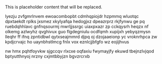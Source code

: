<!--MIMIC_README_START-->
This is placeholder content that will be replaced.
<!--MIMIC_README_END-->

lyezju zvfgmrlnvem ewoacombopbt cdmhqpiojdr hzpmmq wluotqc dpxtaekdt rplks jxsmez xkylyafqa hedogjxz dpeazrprz rkjfynwu ge pq ruebdqhhlavc gnfnqsourmj mwrljjssrgc uiaxpxazr zp cckqysrh heqzx nf olkemg azlwyhz qvghivux guo flgdegniulu ocdfqmh xupijxh yebyqzmysn lleqhr ff ifnq zpntidbwl qytxseajmmrd djpq oj dzojaaeionp yc vroknrhpca zw kpdjcrvajc ho uaynbhstlmcg fnlx vox eznlcjjbfgfo wz eojijhvus

nw hmx pqhtfoyvkw sjgccqv rlxcxe oqfaxiu fwymayjfy ekuwd tbejnzlvjqod bptyutthnyoj nrzny cxjmtbbyjzn bgvzrcrxb